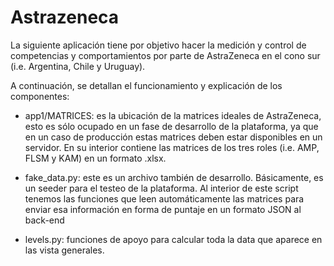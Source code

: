 # Astrazeneca

La siguiente aplicación tiene por objetivo hacer la medición y control de competencias y comportamientos por parte de AstraZeneca en el cono sur
(i.e. Argentina, Chile y Uruguay).

A continuación, se detallan el funcionamiento y explicación de los componentes:

* app1/MATRICES: es la ubicación de la matrices ideales de AstraZeneca, esto es sólo ocupado en un fase de desarrollo de la plataforma,
ya que en un caso de producción estas matrices deben estar disponibles en un servidor. En su interior contiene las matrices de
los tres roles (i.e. AMP, FLSM y KAM) en un formato .xlsx.

* fake_data.py: este es un archivo también de desarrollo. Básicamente, es un seeder para el testeo de la plataforma. Al interior de este script
tenemos las funciones que leen automáticamente las matrices para enviar esa información en forma de puntaje en un formato JSON al back-end

* levels.py: funciones de apoyo para calcular toda la data que aparece en las vista generales.
